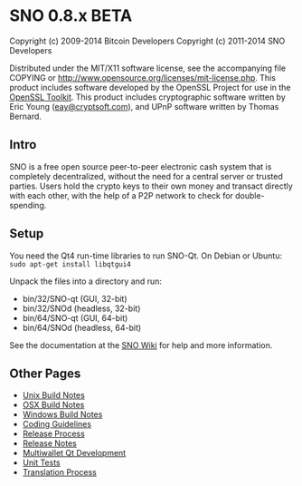 SNO 0.8.x BETA
====================

Copyright (c) 2009-2014 Bitcoin Developers
Copyright (c) 2011-2014 SNO Developers

Distributed under the MIT/X11 software license, see the accompanying
file COPYING or http://www.opensource.org/licenses/mit-license.php.
This product includes software developed by the OpenSSL Project for use in the [OpenSSL Toolkit](http://www.openssl.org/). This product includes
cryptographic software written by Eric Young ([eay@cryptsoft.com](mailto:eay@cryptsoft.com)), and UPnP software written by Thomas Bernard.


Intro
---------------------
SNO is a free open source peer-to-peer electronic cash system that is
completely decentralized, without the need for a central server or trusted
parties.  Users hold the crypto keys to their own money and transact directly
with each other, with the help of a P2P network to check for double-spending.


Setup
---------------------
You need the Qt4 run-time libraries to run SNO-Qt. On Debian or Ubuntu:
	`sudo apt-get install libqtgui4`

Unpack the files into a directory and run:

- bin/32/SNO-qt (GUI, 32-bit)
- bin/32/SNOd (headless, 32-bit)
- bin/64/SNO-qt (GUI, 64-bit)
- bin/64/SNOd (headless, 64-bit)

See the documentation at the [SNO Wiki](http://SNO.info)
for help and more information.


Other Pages
---------------------
- [Unix Build Notes](build-unix.md)
- [OSX Build Notes](build-osx.md)
- [Windows Build Notes](build-msw.md)
- [Coding Guidelines](coding.md)
- [Release Process](release-process.md)
- [Release Notes](release-notes.md)
- [Multiwallet Qt Development](multiwallet-qt.md)
- [Unit Tests](unit-tests.md)
- [Translation Process](translation_process.md)

